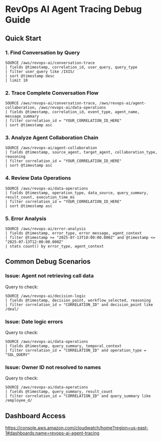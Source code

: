 # RevOps AI Agent Tracing Debug Guide

## Quick Start

### 1. Find Conversation by Query
```
SOURCE /aws/revops-ai/conversation-trace
| fields @timestamp, correlation_id, user_query, query_type
| filter user_query like /IXIS/
| sort @timestamp desc
| limit 10
```

### 2. Trace Complete Conversation Flow
```
SOURCE /aws/revops-ai/conversation-trace, /aws/revops-ai/agent-collaboration, /aws/revops-ai/data-operations
| fields @timestamp, correlation_id, event_type, agent_name, message_summary
| filter correlation_id = "YOUR_CORRELATION_ID_HERE"
| sort @timestamp asc
```

### 3. Analyze Agent Collaboration Chain
```
SOURCE /aws/revops-ai/agent-collaboration  
| fields @timestamp, source_agent, target_agent, collaboration_type, reasoning
| filter correlation_id = "YOUR_CORRELATION_ID_HERE"
| sort @timestamp asc
```

### 4. Review Data Operations
```
SOURCE /aws/revops-ai/data-operations
| fields @timestamp, operation_type, data_source, query_summary, result_count, execution_time_ms
| filter correlation_id = "YOUR_CORRELATION_ID_HERE"
| sort @timestamp asc
```

### 5. Error Analysis
```
SOURCE /aws/revops-ai/error-analysis
| fields @timestamp, error_type, error_message, agent_context
| filter @timestamp >= "2025-07-13T10:00:00.000Z" and @timestamp <= "2025-07-13T12:00:00.000Z"
| stats count() by error_type, agent_context
```

## Common Debug Scenarios

### Issue: Agent not retrieving call data
Query to check:
```
SOURCE /aws/revops-ai/decision-logic
| fields @timestamp, decision_point, workflow_selected, reasoning
| filter correlation_id = "CORRELATION_ID" and decision_point like /deal/
```

### Issue: Date logic errors
Query to check:
```
SOURCE /aws/revops-ai/data-operations
| fields @timestamp, query_summary, temporal_context
| filter correlation_id = "CORRELATION_ID" and operation_type = "SQL_QUERY"
```

### Issue: Owner ID not resolved to names
Query to check:
```
SOURCE /aws/revops-ai/data-operations
| fields @timestamp, query_summary, result_count
| filter correlation_id = "CORRELATION_ID" and query_summary like /employee_d/
```

## Dashboard Access
https://console.aws.amazon.com/cloudwatch/home?region=us-east-1#dashboards:name=revops-ai-agent-tracing